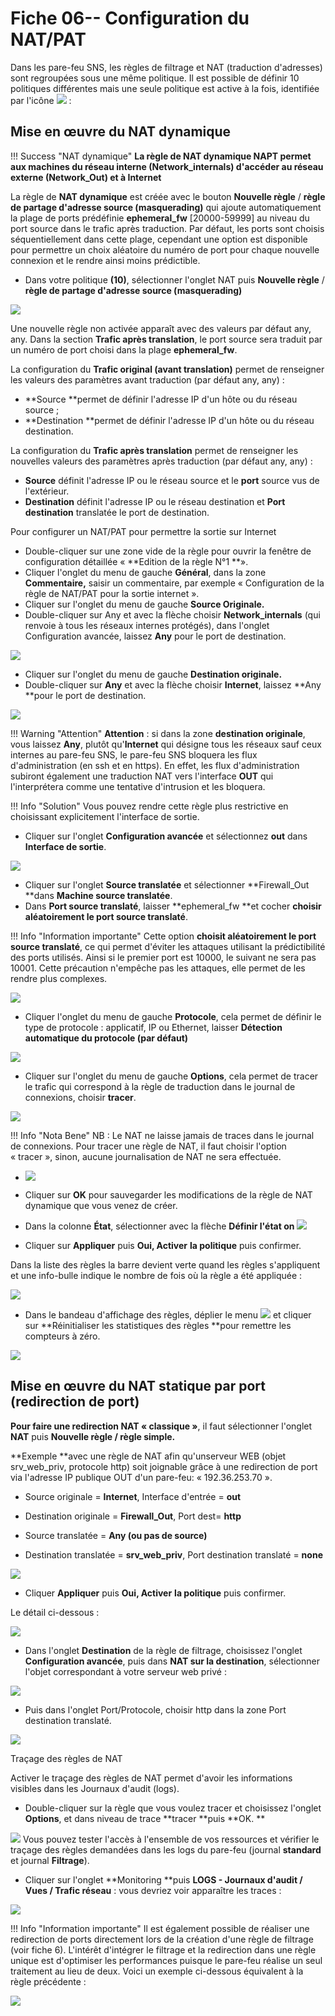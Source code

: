 # Fiche 06-- Configuration du NAT/PAT

Dans les pare-feu SNS, les règles de filtrage et NAT
(traduction d'adresses) sont regroupées sous une même politique. Il est
possible de définir 10 politiques différentes mais une seule politique
est active à la fois, identifiée par l'icône ![](../../medias/stormshield/fiches/fiche6_configurationNat_SNS/Pictures/10000001000000190000001611338230E4300D82.png) :

## Mise en œuvre du NAT dynamique

!!! Success  "NAT dynamique"
    **La règle de NAT dynamique NAPT permet aux machines du réseau interne
    (Network_internals) d'accéder au réseau externe (Network_Out) et à
    Internet**

La règle de **NAT dynamique** est créée avec le bouton **Nouvelle
règle** / **règle de partage d'adresse source (masquerading)** qui
ajoute automatiquement la plage de ports
prédéfinie **ephemeral_fw** \[20000-59999\] au niveau du port source
dans le trafic après traduction. Par défaut, les ports sont choisis
séquentiellement dans cette plage, cependant une option est disponible
pour permettre un choix aléatoire du numéro de port pour chaque nouvelle
connexion et le rendre ainsi moins prédictible.

-   Dans votre politique **(10)**, sélectionner l'onglet NAT puis
    **Nouvelle règle** / **règle de partage d'adresse source
    (masquerading)** 

![](../../medias/stormshield/fiches/fiche6_configurationNat_SNS/Pictures/100000010000025D0000005D37DB1C8FCAFB5DB3.png)

Une nouvelle règle non activée apparaît avec des valeurs par défaut any,
any. Dans la section **Trafic après translation**, le port source sera
traduit par un numéro de port choisi dans la plage **ephemeral_fw**.

La configuration du **Trafic original (avant translation)** permet de
renseigner les valeurs des paramètres avant traduction (par défaut any,
any) :

-   **Source **permet de définir l'adresse IP d'un hôte ou du réseau
    source ;
-   **Destination **permet de définir l'adresse IP d'un hôte ou du
    réseau destination.

La configuration du **Trafic après translation** permet de renseigner
les nouvelles valeurs des paramètres après traduction (par défaut any,
any) :

-   **Source** définit l'adresse IP ou le réseau source et le **port**
    source vus de l'extérieur.
-   **Destination** définit l'adresse IP ou le réseau destination et
    **Port destination** translatée le port de destination.

Pour configurer un NAT/PAT pour permettre la sortie sur Internet

-   Double-cliquer sur une zone vide de la règle pour ouvrir la fenêtre
    de configuration détaillée « **Edition de la règle N°1 **».
-   Cliquer l'onglet du menu de gauche **Général**, dans la
    zone **Commentaire,** saisir un commentaire, par exemple
    « Configuration de la règle de NAT/PAT pour la sortie internet ».
-   Cliquer sur l'onglet du menu de gauche **Source Originale.**
-   Double-cliquer sur Any et avec la flèche choisir
    **Network_internals** (qui renvoie à tous les réseaux internes
    protégés), dans l'onglet Configuration avancée, laissez **Any** pour
    le port de destination.

![](../../medias/stormshield/fiches/fiche6_configurationNat_SNS/Pictures/100000010000025C000000C98CB41F68EC1A4782.png)

-   Cliquer sur l'onglet du menu de gauche **Destination originale.**
-   Double-cliquer sur **Any** et avec la flèche choisir **Internet**,
    laissez **Any **pour le port de destination.

![](../../medias/stormshield/fiches/fiche6_configurationNat_SNS/Pictures/10000001000001E3000000E1B6F7047F81623EC0.png)

!!! Warning  "Attention"
    **Attention** : si dans la zone **destination
    originale**, vous laissez **Any**, plutôt qu'**Internet** qui désigne
    tous les réseaux sauf ceux internes au pare-feu SNS, le pare-feu SNS
    bloquera les flux d'administration (en ssh et en https). En effet, les
    flux d'administration subiront également une traduction NAT vers
    l'interface **OUT** qui l'interprétera comme une tentative d'intrusion
    et les bloquera.


!!! Info  "Solution"
    Vous pouvez rendre cette règle plus restrictive en choisissant
    explicitement l'interface de sortie.

-   Cliquer sur l'onglet **Configuration avancée** et sélectionnez
    **out** dans **Interface de sortie**.

![](../../medias/stormshield/fiches/fiche6_configurationNat_SNS/Pictures/10000001000001E20000009A05AB94690DDD9521.png)

-   Cliquer sur l'onglet **Source translatée** et
    sélectionner **Firewall_Out **dans **Machine source translatée**.
-   Dans **Port source translaté**, laisser **ephemeral_fw **et cocher
    **choisir aléatoirement le port source translaté**.

!!! Info  "Information importante"
    Cette option **choisit aléatoirement le port source
    translaté**, ce qui permet d'éviter les attaques utilisant la
    prédictibilité des ports utilisés. Ainsi si le premier port est 10000,
    le suivant ne sera pas 10001. Cette précaution n'empêche pas les
    attaques, elle permet de les rendre plus complexes.

![](../../medias/stormshield/fiches/fiche6_configurationNat_SNS/Pictures/1000000100000282000000E4263B6D14E5D74200.png)

-   Cliquer l'onglet du menu de gauche **Protocole**, cela permet de
    définir le type de protocole : applicatif, IP ou Ethernet, laisser
    **Détection automatique du protocole (par défaut)**

![](../../medias/stormshield/fiches/fiche6_configurationNat_SNS/Pictures/1000000100000282000000D9D67F857B0B841622.png)

-   Cliquer sur l'onglet du menu de gauche **Options**, cela permet de
    tracer le trafic qui correspond à la règle de traduction dans le
    journal de connexions, choisir **tracer**.

![](../../medias/stormshield/fiches/fiche6_configurationNat_SNS/Pictures/1000000100000282000000C64CD2B9D6CBB11E3E.png)

!!! Info  "Nota Bene"
    NB : Le NAT ne laisse jamais de traces dans le journal de connexions.
    Pour tracer une règle de NAT, il faut choisir l'option « tracer »,
    sinon, aucune journalisation de NAT ne sera effectuée.

-   ![](../../medias/stormshield/fiches/fiche6_configurationNat_SNS/Pictures/10000001000000980000003EB64457464695E7CE.png)
-   Cliquer sur **OK** pour sauvegarder les
    modifications de la règle de NAT dynamique que vous venez de créer.
-   Dans la colonne **État**, sélectionner avec la flèche **Définir
    l'état on** ![](../../medias/stormshield/fiches/fiche6_configurationNat_SNS/Pictures/100000010000003200000017E469BC9134DE71E7.png)

-   Cliquer sur **Appliquer** puis **Oui, Activer** **la politique**
    puis confirmer.

Dans la liste des règles la barre devient verte quand les règles
s'appliquent et une info-bulle indique le nombre de fois où la règle a
été appliquée :

![](../../medias/stormshield/fiches/fiche6_configurationNat_SNS/Pictures/1000000100000285000000739E0225667E887616.png)

-   Dans le bandeau d'affichage des règles, déplier le menu
    ![](../../medias/stormshield/fiches/fiche6_configurationNat_SNS/Pictures/100000010000001500000012C004A96468C7D42F.png) et cliquer sur **Réinitialiser les statistiques
    des règles **pour remettre les compteurs à zéro.

![](../../medias/stormshield/fiches/fiche6_configurationNat_SNS/Pictures/100000010000019F0000006895FA7BF1553E2276.png)

## Mise en œuvre du NAT statique par port (redirection de port)

**Pour faire une redirection NAT « classique »**, il faut sélectionner
l'onglet **NAT** puis **Nouvelle règle / règle simple.**

**Exemple **avec une règle de NAT afin qu'unserveur WEB (objet
srv_web_priv, protocole http) soit joignable grâce à une redirection de
port via l'adresse IP publique OUT d'un pare-feu: « 192.36.253.70 ».

-   Source originale = **Internet**, Interface d'entrée = **out**

-   Destination originale = **Firewall_Out**, Port dest= **http**

-   Source translatée = **Any (**ou pas de source**)**

-   Destination translatée = **srv_web_priv**, Port destination translaté = **none**

![](../../medias/stormshield/fiches/fiche6_configurationNat_SNS/Pictures/100000010000028500000020CE7DCECAD160DE6E.png)

-   Cliquer **Appliquer** puis **Oui, Activer** **la politique** puis
    confirmer.

Le détail ci-dessous :

![](../../medias/stormshield/fiches/fiche6_configurationNat_SNS/Pictures/100000010000063A0000047E26B39C209173F957.png)

-   Dans l'onglet **Destination** de la règle de filtrage, choisissez
    l'onglet **Configuration avancée**, puis dans **NAT sur la
    destination**, sélectionner l'objet correspondant à votre serveur
    web privé :

![](../../medias/stormshield/fiches/fiche6_configurationNat_SNS/Pictures/10000001000002470000007308615CCF64D2ACCA.png)

-   Puis dans l'onglet Port/Protocole, choisir http dans la zone Port destination translaté.

![](../../medias/stormshield/fiches/fiche6_configurationNat_SNS/Pictures/100000010000024300000067CEB56635AAFA97A3.png)

Traçage des règles de NAT

Activer le traçage des règles de NAT permet d'avoir les informations
visibles dans les Journaux d'audit (logs).

-   Double-cliquer sur la règle que vous voulez tracer et choisissez
    l'onglet **Options**, et dans niveau de trace **tracer **puis **OK.
    **

![](../../medias/stormshield/fiches/fiche6_configurationNat_SNS/Pictures/100000010000025F000000A6E26374D297FEA18A.png)
Vous pouvez tester l'accès à l'ensemble de vos ressources et vérifier le
traçage des règles demandées dans les logs du pare-feu (journal
**standard** et journal **Filtrage**).

-   Cliquer sur l'onglet **Monitoring **puis **LOGS - Journaux d'audit /
    Vues / Trafic réseau** : vous devriez voir apparaître les traces :

![](../../medias/stormshield/fiches/fiche6_configurationNat_SNS/Pictures/1000000100000285000001535A167F9630CF1844.png)

!!! Info  "Information importante"
    Il est également possible de réaliser une redirection de ports
    directement lors de la création d'une règle de filtrage (voir fiche 6).
    L'intérêt d'intégrer le filtrage et la redirection dans une règle unique
    est d'optimiser les performances puisque le pare-feu réalise un seul
    traitement au lieu de deux. Voici un exemple ci-dessous équivalent à la
    règle précédente :

![](../../medias/stormshield/fiches/fiche6_configurationNat_SNS/Pictures/100000010000023800000024281AE3C8E6093FEA.png)